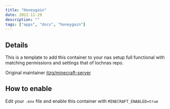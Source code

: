 ```yaml
---
title: "Honeygain"
date: 2022-11-29
description: ""
tags: ["apps", "docs", "honeygain"]
---
```


## Details

This is a template to add this container to your nas setup full functional with matching permissions and settings that of lochnas repo.

Original maintainer [itzg/minecraft-server](https://hub.docker.com/r/itzg/minecraft-server)

## How to enable

Edit your `.env` file and enable this container with `MINECRAFT_ENABLED=true`

